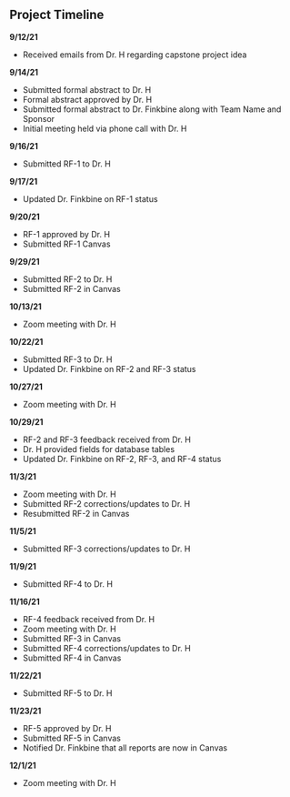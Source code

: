 ## Project Timeline

**9/12/21**
- Received emails from Dr. H regarding capstone project idea

**9/14/21**
- Submitted formal abstract to Dr. H
- Formal abstract approved by Dr. H
- Submitted formal abstract to Dr. Finkbine along with Team Name and Sponsor
- Initial meeting held via phone call with Dr. H

**9/16/21**
- Submitted RF-1 to Dr. H

**9/17/21**
- Updated Dr. Finkbine on RF-1 status

**9/20/21**
- RF-1 approved by Dr. H
- Submitted RF-1 Canvas

**9/29/21**
- Submitted RF-2 to Dr. H
- Submitted RF-2 in Canvas

**10/13/21**
- Zoom meeting with Dr. H

**10/22/21**
- Submitted RF-3 to Dr. H
- Updated Dr. Finkbine on RF-2 and RF-3 status

**10/27/21**
- Zoom meeting with Dr. H

**10/29/21**
- RF-2 and RF-3 feedback received from Dr. H
- Dr. H provided fields for database tables
- Updated Dr. Finkbine on RF-2, RF-3, and RF-4 status

**11/3/21**
- Zoom meeting with Dr. H
- Submitted RF-2 corrections/updates to Dr. H
- Resubmitted RF-2 in Canvas

**11/5/21**
- Submitted RF-3 corrections/updates to Dr. H

**11/9/21**
- Submitted RF-4 to Dr. H

**11/16/21**
- RF-4 feedback received from Dr. H
- Zoom meeting with Dr. H
- Submitted RF-3 in Canvas
- Submitted RF-4 corrections/updates to Dr. H
- Submitted RF-4 in Canvas

**11/22/21**
- Submitted RF-5 to Dr. H

**11/23/21**
- RF-5 approved by Dr. H
- Submitted RF-5 in Canvas
- Notified Dr. Finkbine that all reports are now in Canvas

**12/1/21**
- Zoom meeting with Dr. H
